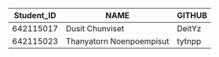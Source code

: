 |Student_ID| NAME | GITHUB  |
|----------|------|---------|
|642115017 | Dusit Chunviset          | DeitYz |
|642115023 | Thanyatorn Noenpoempisut | tytnpp |
